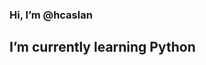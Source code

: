 ### Hi, I’m @hcaslan
## I’m currently learning Python
<!---
hcaslan/hcaslan is a ✨ special ✨ repository because its `README.md` (this file) appears on your GitHub profile.
You can click the Preview link to take a look at your changes.
--->
